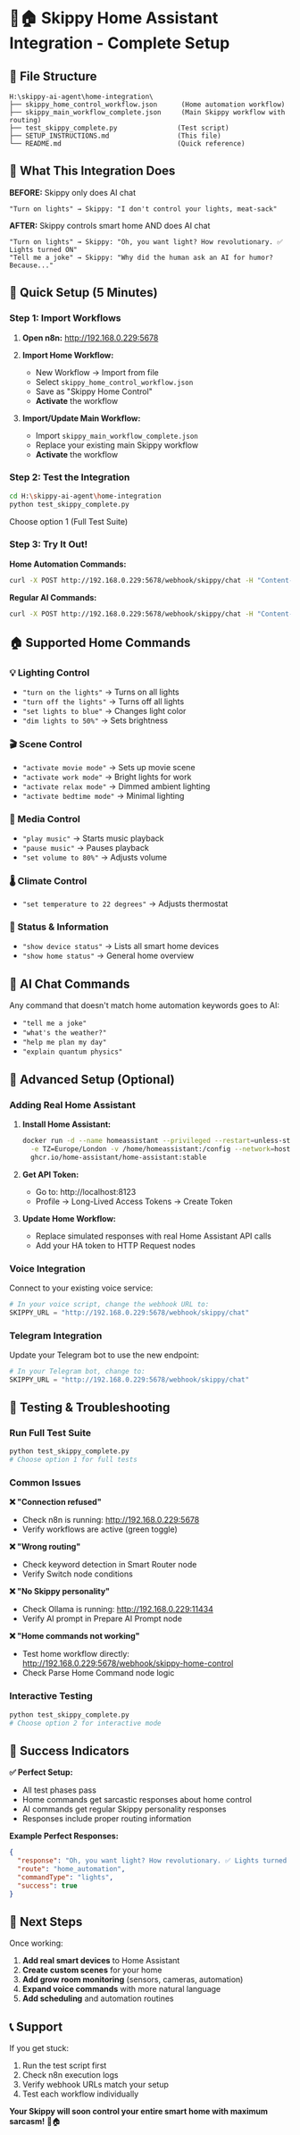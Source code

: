 # 🤖🏠 Skippy Home Assistant Integration - Complete Setup

## 📁 File Structure
```
H:\skippy-ai-agent\home-integration\
├── skippy_home_control_workflow.json      (Home automation workflow)
├── skippy_main_workflow_complete.json     (Main Skippy workflow with routing)
├── test_skippy_complete.py               (Test script)
├── SETUP_INSTRUCTIONS.md                 (This file)
└── README.md                             (Quick reference)
```

## 🎯 What This Integration Does

**BEFORE:** Skippy only does AI chat
```
"Turn on lights" → Skippy: "I don't control your lights, meat-sack"
```

**AFTER:** Skippy controls smart home AND does AI chat
```
"Turn on lights" → Skippy: "Oh, you want light? How revolutionary. ✅ Lights turned ON"
"Tell me a joke" → Skippy: "Why did the human ask an AI for humor? Because..."
```

## 🚀 Quick Setup (5 Minutes)

### Step 1: Import Workflows
1. **Open n8n:** http://192.168.0.229:5678
2. **Import Home Workflow:**
   - New Workflow → Import from file
   - Select `skippy_home_control_workflow.json`
   - Save as "Skippy Home Control"
   - **Activate** the workflow

3. **Import/Update Main Workflow:**
   - Import `skippy_main_workflow_complete.json`
   - Replace your existing main Skippy workflow
   - **Activate** the workflow

### Step 2: Test the Integration
```bash
cd H:\skippy-ai-agent\home-integration
python test_skippy_complete.py
```

Choose option 1 (Full Test Suite)

### Step 3: Try It Out!
**Home Automation Commands:**
```bash
curl -X POST http://192.168.0.229:5678/webhook/skippy/chat -H "Content-Type: application/json" -d "{\"message\": \"turn on the lights\", \"user\": \"TestUser\"}"
```

**Regular AI Commands:**
```bash
curl -X POST http://192.168.0.229:5678/webhook/skippy/chat -H "Content-Type: application/json" -d "{\"message\": \"tell me a joke\", \"user\": \"TestUser\"}"
```

## 🏠 Supported Home Commands

### 💡 Lighting Control
- `"turn on the lights"` → Turns on all lights
- `"turn off the lights"` → Turns off all lights  
- `"set lights to blue"` → Changes light color
- `"dim lights to 50%"` → Sets brightness

### 🎬 Scene Control
- `"activate movie mode"` → Sets up movie scene
- `"activate work mode"` → Bright lights for work
- `"activate relax mode"` → Dimmed ambient lighting
- `"activate bedtime mode"` → Minimal lighting

### 🎵 Media Control
- `"play music"` → Starts music playback
- `"pause music"` → Pauses playback
- `"set volume to 80%"` → Adjusts volume

### 🌡️ Climate Control  
- `"set temperature to 22 degrees"` → Adjusts thermostat

### 📱 Status & Information
- `"show device status"` → Lists all smart home devices
- `"show home status"` → General home overview

## 🤖 AI Chat Commands
Any command that doesn't match home automation keywords goes to AI:
- `"tell me a joke"`
- `"what's the weather?"`
- `"help me plan my day"`
- `"explain quantum physics"`

## 🔧 Advanced Setup (Optional)

### Adding Real Home Assistant
1. **Install Home Assistant:**
   ```bash
   docker run -d --name homeassistant --privileged --restart=unless-stopped \
     -e TZ=Europe/London -v /home/homeassistant:/config --network=host \
     ghcr.io/home-assistant/home-assistant:stable
   ```

2. **Get API Token:**
   - Go to: http://localhost:8123
   - Profile → Long-Lived Access Tokens → Create Token

3. **Update Home Workflow:**
   - Replace simulated responses with real Home Assistant API calls
   - Add your HA token to HTTP Request nodes

### Voice Integration
Connect to your existing voice service:
```python
# In your voice script, change the webhook URL to:
SKIPPY_URL = "http://192.168.0.229:5678/webhook/skippy/chat"
```

### Telegram Integration
Update your Telegram bot to use the new endpoint:
```python
# In your Telegram bot, change to:
SKIPPY_URL = "http://192.168.0.229:5678/webhook/skippy/chat"  
```

## 🧪 Testing & Troubleshooting

### Run Full Test Suite
```bash
python test_skippy_complete.py
# Choose option 1 for full tests
```

### Common Issues

**❌ "Connection refused"**
- Check n8n is running: http://192.168.0.229:5678
- Verify workflows are active (green toggle)

**❌ "Wrong routing"**  
- Check keyword detection in Smart Router node
- Verify Switch node conditions

**❌ "No Skippy personality"**
- Check Ollama is running: http://192.168.0.229:11434
- Verify AI prompt in Prepare AI Prompt node

**❌ "Home commands not working"**
- Test home workflow directly: http://192.168.0.229:5678/webhook/skippy-home-control
- Check Parse Home Command node logic

### Interactive Testing
```bash
python test_skippy_complete.py
# Choose option 2 for interactive mode
```

## 🎉 Success Indicators

**✅ Perfect Setup:**
- All test phases pass
- Home commands get sarcastic responses about home control
- AI commands get regular Skippy personality responses
- Responses include proper routing information

**Example Perfect Responses:**
```json
{
  "response": "Oh, you want light? How revolutionary. ✅ Lights turned ON - there, happy now, meat-sack?",
  "route": "home_automation", 
  "commandType": "lights",
  "success": true
}
```

## 🚀 Next Steps

Once working:
1. **Add real smart devices** to Home Assistant
2. **Create custom scenes** for your home
3. **Add grow room monitoring** (sensors, cameras, automation)
4. **Expand voice commands** with more natural language
5. **Add scheduling** and automation routines

## 📞 Support

If you get stuck:
1. Run the test script first
2. Check n8n execution logs  
3. Verify webhook URLs match your setup
4. Test each workflow individually

**Your Skippy will soon control your entire smart home with maximum sarcasm!** 🤖🏠